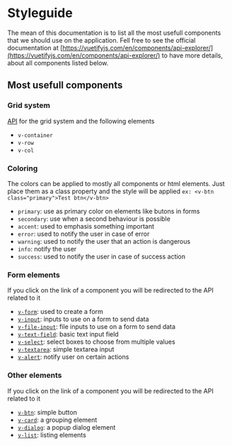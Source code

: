 # Styleguide
The mean of this documentation is to list all the most usefull components that we should use on the application.
Fell free to see the official documentation at [https://vuetifyjs.com/en/components/api-explorer/](https://vuetifyjs.com/en/components/api-explorer/) to have more details, about all components listed below.

## Most usefull components
### Grid system
[API](https://vuetifyjs.com/en/components/grids) for the grid system and the following elements  
* `v-container`
* `v-row`
* `v-col`

### Coloring
The colors can be applied to mostly all components or html elements.
Just place them as a class property and the style will be applied `ex: <v-btn class="primary">Test btn</v-btn>`  
* `primary`: use as primary color on elements like butons in forms
* `secondary`: use when a second behaviour is possible 
* `accent`: used to emphasis something important
* `error`: used to notify the user in case of error
* `warning`: used to notify the user that an action is dangerous 
* `info`: notify the user
* `success`: used to notify the user in case of success action

### Form elements
If you click on the link of a component you will be redirected to the API related to it
* [`v-form`](https://vuetifyjs.com/en/components/forms/#api): used to create a form
* [`v-input`](https://vuetifyjs.com/en/components/inputs/#api): inputs to use on a form to send data
* [`v-file-input`](https://vuetifyjs.com/en/components/file-inputs/#api): file inputs to use on a form to send data
* [`v-text-field`](https://vuetifyjs.com/en/components/text-fields/#api): basic text input field
* [`v-select`](https://vuetifyjs.com/en/components/selects/#api): select boxes to choose from multiple values
* [`v-textarea`](https://vuetifyjs.com/en/components/textarea/#api): simple textarea input
* [`v-alert`](https://vuetifyjs.com/en/components/alerts/#api): notify user on certain actions

### Other elements
If you click on the link of a component you will be redirected to the API related to it  
* [`v-btn`](https://vuetifyjs.com/en/components/floating-action-buttons/#api): simple button
* [`v-card`](https://vuetifyjs.com/en/components/cards/#api): a grouping element
* [`v-dialog`](https://vuetifyjs.com/en/components/dialogs/#api): a popup dialog element
* [`v-list`](https://vuetifyjs.com/en/components/lists/#api): listing elements
